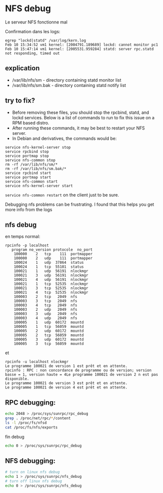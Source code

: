 # NFS debug
Le serveur NFS fonctionne mal

Confirmation dans les logs:
```
egrep "lockd|statd" /var/log/kern.log
Feb 10 15:34:52 vm1 kernel: [2004791.189689] lockd: cannot monitor pc1
Feb 10 15:47:14 vm1 kernel: [2005531.959284] statd: server rpc.statd not responding, timed out
```
## explication
- /var/lib/nfs/sm - directory containing statd monitor list
- /var/lib/nfs/sm.bak - directory containing statd notify list

## try to fix?
- Before removing these files, you should stop the rpcbind, statd, and lockd services. Below is a list of commands to run to fix this issue on a RPM based distro.
- After running these commands, it may be best to restart your NFS server.
- In Debian and derivatives, the commands would be:
```
service nfs-kernel-server stop
service rpcbind stop
service portmap stop
service nfs-common stop
rm -rf /var/lib/nfs/sm/*
rm -rf /var/lib/nfs/sm.bak/*
service rpcbind start
service portmap start
service nfs-common start
service nfs-kernel-server start
```

`service nfs-common restart` on the client just to be sure.

Debugging nfs problems can be frustrating. I found that this helps you get more info from the logs

## nfs debug

en temps normal:
```
rpcinfo -p localhost
   program no_version protocole  no_port
    100000    2   tcp    111  portmapper
    100000    2   udp    111  portmapper
    100024    1   udp  37864  status
    100024    1   tcp  55101  status
    100021    1   udp  56191  nlockmgr
    100021    3   udp  56191  nlockmgr
    100021    4   udp  56191  nlockmgr
    100021    1   tcp  52535  nlockmgr
    100021    3   tcp  52535  nlockmgr
    100021    4   tcp  52535  nlockmgr
    100003    2   tcp   2049  nfs
    100003    3   tcp   2049  nfs
    100003    4   tcp   2049  nfs
    100003    2   udp   2049  nfs
    100003    3   udp   2049  nfs
    100003    4   udp   2049  nfs
    100005    1   udp  60172  mountd
    100005    1   tcp  56059  mountd
    100005    2   udp  60172  mountd
    100005    2   tcp  56059  mountd
    100005    3   udp  60172  mountd
    100005    3   tcp  56059  mountd
```
et
```
rpcinfo -u localhost nlockmgr
Le programme 100021 de version 1 est prêt et en attente.
rpcinfo : RPC : non concordance de programme ou de version; version basse = 1, version haute = 4Le programme 100021 de version 2 n est pas disponible.
Le programme 100021 de version 3 est prêt et en attente.
Le programme 100021 de version 4 est prêt et en attente.
```

## RPC debugging:
```bash
echo 2048 > /proc/sys/sunrpc/rpc_debug
grep . /proc/net/rpc/*/content
ls -l /proc/fs/nfsd
cat /proc/fs/nfs/exports
```
fin debug
```bash
echo 0 > /proc/sys/sunrpc/rpc_debug
```

## NFS debugging:
```bash
# turn on linux nfs debug
echo 1 > /proc/sys/sunrpc/nfs_debug
# turn off linux nfs debug
echo 0 > /proc/sys/sunrpc/nfs_debug
```

